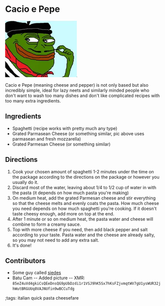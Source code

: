 # Cacio e Pepe

![pepe](pix/cacio-e-pepe.webp)

Cacio e Pepe (meaning cheese and pepper) is not only based but also incredibly simple, ideal for lazy neets and similarly minded people who don't want to wash too many dishes and don't like complicated recipes with too many extra ingredients.

## Ingredients

- Spaghetti (recipe works with pretty much any type)
- Grated Parmasean Cheese (or something similar, pic above uses parmasean and fresh mozzarella)
- Grated Parmesan Cheese (or something similar)

## Directions

1. Cook your chosen amount of spaghetti 1-2 minutes under the time on the package
according to the directions on the package or however you usually do it.
2. Discard most of the water, leaving about 1/4 to 1/2 cup of water in with the pasta (it depends on how much pasta you're making)
3. On medium heat, add the grated Parmesan cheese and stir everything so that the cheese melts and evenly coats the pasta.
How much cheese you need depends on how much spaghetti you're cooking. If it doesn't taste cheesy enough, add more on top at the end.
4. After 1 minute or so on medium heat, the pasta water and cheese will combine to form a creamy sauce.
5. Top with more cheese if you need, then add black pepper and salt according to your taste.
Pasta water and the cheese are already salty, so you may not need to add any extra salt.
6. It's done!

## Contributors

- Some guy called [siedes](https://github.com/siedes)
- Batu Cam -- Added picture -- XMR: `85eZ4uVd4gkiCsQEeDnsQG9pUbDzdi1r1VSJ9hK5Sx7hKsFZjvmqtWV7gU1ysWUR32jhWutBRGUUq8VAJNUfin9wBCCuTdg`

;tags: italian quick pasta cheesefare
